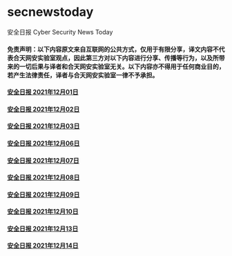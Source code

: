 # secnewstoday

安全日报 Cyber Security News Today

#### 免责声明：以下内容原文来自互联网的公共方式，仅用于有限分享，译文内容不代表合天网安实验室观点，因此第三方对以下内容进行分享、传播等行为，以及所带来的一切后果与译者和合天网安实验室无关。以下内容亦不得用于任何商业目的，若产生法律责任，译者与合天网安实验室一律不予承担。

#### [安全日报 2021年12月01日](https://github.com/hetianlab/secnewstoday/blob/master/Dec.2021/secnews-20211201.md)
#### [安全日报 2021年12月02日](https://github.com/hetianlab/secnewstoday/blob/master/Dec.2021/secnews-20211202.md)
#### [安全日报 2021年12月03日](https://github.com/hetianlab/secnewstoday/blob/master/Dec.2021/secnews-20211203.md)
#### [安全日报 2021年12月06日](https://github.com/hetianlab/secnewstoday/blob/master/Dec.2021/secnews-20211206.md)
#### [安全日报 2021年12月07日](https://github.com/hetianlab/secnewstoday/blob/master/Dec.2021/secnews-20211207.md)
#### [安全日报 2021年12月08日](https://github.com/hetianlab/secnewstoday/blob/master/Dec.2021/secnews-20211208.md)
#### [安全日报 2021年12月09日](https://github.com/hetianlab/secnewstoday/blob/master/Dec.2021/secnews-20211209.md)
#### [安全日报 2021年12月10日](https://github.com/hetianlab/secnewstoday/blob/master/Dec.2021/secnews-20211210.md)
#### [安全日报 2021年12月13日](https://github.com/hetianlab/secnewstoday/blob/master/Dec.2021/secnews-20211213.md)
#### [安全日报 2021年12月14日](https://github.com/hetianlab/secnewstoday/blob/master/Dec.2021/secnews-20211214.md)
